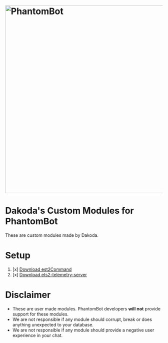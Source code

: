 # <img alt="PhantomBot" src="https://phantombot.tv/img/new-logo-dark-v2.png" width="600px"/>

# Dakoda's Custom Modules for PhantomBot
These are custom modules made by Dakoda.

# Setup
1. [x] [Download est2Command](https://raw.githubusercontent.com/Codes2Much/Phantombot-Custom-Scripts/master/custom/commands/est2Command/est2Command.js "est2Command")
2. [x] [Download ets2-telemetry-server](https://raw.githubusercontent.com/Codes2Much/Phantombot-Custom-Scripts/master/external/ets2-telemetry-server.zip "ets2-telemetry-server")

# Disclaimer
- These are user made modules. PhantomBot developers **will not** provide support for these modules.
- We are not responsible if any module should corrupt, break or does anything unexpected to your database.
- We are not responsible if any module should provide a negative user experience in your chat.
